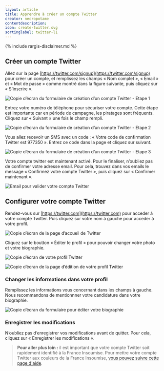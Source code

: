 ```yaml
---
layout: article
title: Apprendre à créer un compte Twitter
creator: necropotame
contentdescription:
icon: create-twitter.svg
sortinglabel: twitter-l1
---
```


{% include rargis-disclaimer.md %}

## Créer un compte Twitter

Allez sur la page [https://twitter.com/signup](https://twitter.com/signup) pour créer un compte, et remplissez les champs « Nom complet », « Email » et « Mot de passe » comme montré dans la figure suivante, puis cliquez sur « S’inscrire ».

![Copie d’écran du formulaire de création d’un compte Twitter - Etape 1](/assets/images/screenshots/tw-1.png)

Entrez votre numéro de téléphone pour sécuriser votre compte. Cette étape est importante car en période de campagne, les piratages sont fréquents. Cliquez sur « Suivant » une fois le champ rempli.

![Copie d’écran du formulaire de création d’un compte Twitter - Etape 2](/assets/images/screenshots/tw-2.png)

Vous allez recevoir un SMS avec un code : « Votre code de confirmation Twitter est 977350 ». Entrez ce code dans la page et cliquez sur suivant.

![Copie d’écran du formulaire de création d’un compte Twitter - Etape 3](/assets/images/screenshots/tw-3.png)

Votre compte twitter est maintenant activé. Pour le finaliser, n’oubliez pas de confirmer votre adresse email. Pour cela, trouvez dans vos emails le message « Confirmez votre compte Twitter », puis cliquez sur « Confirmer maintenant ».

![Email pour valider votre compte Twitter](/assets/images/screenshots/tw-4.png)

## Configurer votre compte Twitter

Rendez-vous sur [https://twitter.com](https://twitter.com) pour acceder à votre compte Twitter. Puis cliquez sur votre nom à gauche pour acceder à votre profil.

![Copie d’écran de la page d’accueil de Twitter](/assets/images/screenshots/tw-5.png)

Cliquez sur le boutton « Éditer le profil » pour pouvoir changer votre photo et votre biographie.

![Copie d’écran de votre profil Twitter](/assets/images/screenshots/tw-6.png)

![Copie d’écran de la page d’édition de votre profil Twitter](/assets/images/screenshots/tw-7.png)

### Changer les informations dans votre profil

Remplissez les informations vous concernant dans les champs à gauche. Nous recommandons de mentionnner votre candidature dans votre biographie.

![Copie d’écran du formulaire pour éditer votre biographie](/assets/images/screenshots/tw-edit-bio.png)

### Enregistrer les modifications

N’oubliez pas d’enregistrer vos modifications avant de quitter. Pour cela, cliquez sur « Enregistrer les modifications ».

>**Pour aller plus loin :**
>il est important que votre compte Twitter soit rapidement identifié à la France Insoumise. Pour mettre votre compte Twitter aux couleurs de la France Insoumise, [vous pouvez suivre cette page d'aide](/reseauxsociaux/twitter-theme).
